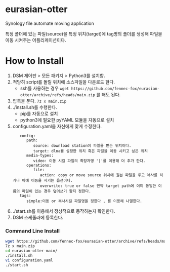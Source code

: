 # eurasian-otter
Synology file automate moving application

특정 폴더에 있는 파일(source)을 특정 위치(target)에 tag명의 폴더를 생성해 파일을 이동 시켜주는 어플리케이션이다. 

# How to Install
1. DSM 제어판 > 모든 패키지 > Python3를 설치함.
2. 적당히 script를 돌릴 위치에 소스파일을 다운로드 한다.   
    - ssh를 사용하는 경우 `wget https://github.com/fennec-fox/eurasian-otter/archive/refs/heads/main.zip` 를 해도 된다.
3. 압축을 푼다. `7z x main.zip`
4. ./install.sh를 수행한다.
   - pip를 자동으로 설치
   - python3에 필요한 pyYAML 모듈을 자동으로 설치
5. configuration.yaml을 자신에게 맞게 수정한다.
   ```
      config:
         path:
            source: download station이 파일을 받는 위치이다.
            target: dlna를 설정한 위치 혹은 파일을 이동 시키고 싶은 위치
         media-types:
            video: 이동 시킬 파일의 확장자명 '|'를 이용해 더 추가 한다.
         operations:
            file:
               action: copy or move source 위치에 원본 파일을 두고 복사를 하거나 아예 이동을 시키는 옵션이다.
               overwrite: true or false 만약 target path에 이미 동일한 이름의 파일이 있는 경우 덮어쓰기 할지 정한다.
      tags:
         simple:이동 or 복사시킬 파일명을 정한다 , 를 이용해 나열한다.                
   ```
6. ./start.sh를 이용해서 정상적으로 동작하는지 확인한다.
7. DSM 스케줄러에 등록한다.

### Command Line Install
```sh
wget https://github.com/fennec-fox/eurasian-otter/archive/refs/heads/main.zip
7z x main.zip
cd eurasian-otter-main/
./install.sh
vi configuration.yaml
./start.sh
```
